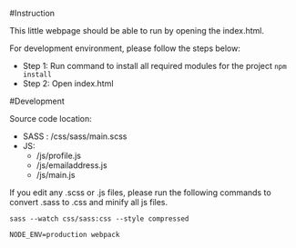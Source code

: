 #Instruction

This little webpage should be able to run by opening the index.html.


For development environment, please follow the steps below:

* Step 1:  	Run command to install all required modules for the project
			``` npm install ```  
* Step 2: 	Open index.html 

#Development

Source code location:

* SASS : /css/sass/main.scss
* JS: 
	+ /js/profile.js
	+ /js/emailaddress.js
	+ /js/main.js


If you edit any .scss or .js files, please run the following commands to convert .sass to .css and minify all js files.


```	sass --watch css/sass:css --style compressed ```


```	NODE_ENV=production webpack ```